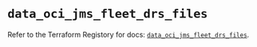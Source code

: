 # `data_oci_jms_fleet_drs_files`

Refer to the Terraform Registory for docs: [`data_oci_jms_fleet_drs_files`](https://registry.terraform.io/providers/oracle/oci/6.18.0/docs/data-sources/jms_fleet_drs_files).
